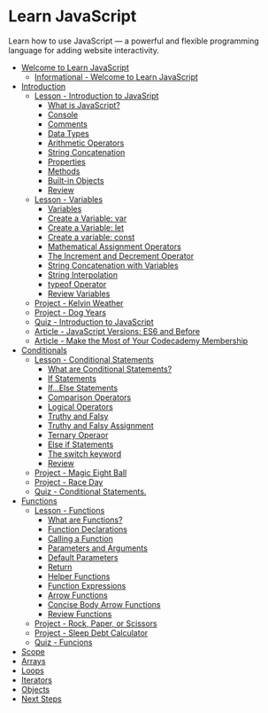 # Learn JavaScript

Learn how to use JavaScript — a powerful and flexible programming language for adding website interactivity.

<ul>
    <li>
        <a href="https://github.com/somekindofwallflower/codecademy-learn-javascript/tree/main/01-Welcome-to-Learn-JavaScript/1-Welcome-to-Learn-JavaScript">
        Welcome to Learn JavaScript
        </a>
        <ul>
            <li>
             <a href="https://github.com/somekindofwallflower/codecademy-learn-javascript/tree/main/01-Welcome-to-Learn-JavaScript/1-Welcome-to-Learn-JavaScript">
                Informational - Welcome to Learn JavaScript
            </a>
        </li>
        </ul>
    </li>
     <li>
        <a href="https://github.com/somekindofwallflower/codecademy-learn-javascript/tree/main/02-Introduction">
        Introduction
        </a>
        <ul>
            <li>
                <a href="https://github.com/somekindofwallflower/codecademy-learn-javascript/tree/main/02-Introduction/1-Introduction-to-JavaScript">
                    Lesson - Introduction to JavaSript
                </a>
                <ul>
                    <li>
                        <a href="https://github.com/somekindofwallflower/codecademy-learn-javascript/tree/main/02-Introduction/1-Introduction-to-JavaScript/01-What-is-JavaScript">
                        What is JavaScript?
                        </a>
                    </li>
                     <li>
                        <a href="https://github.com/somekindofwallflower/codecademy-learn-javascript/tree/main/02-Introduction/1-Introduction-to-JavaScript/02-Console">
                        Console
                        </a>
                    </li>
                     <li>
                        <a href="https://github.com/somekindofwallflower/codecademy-learn-javascript/tree/main/02-Introduction/1-Introduction-to-JavaScript/03-Comments">
                        Comments
                        </a>
                    </li>
                     <li>
                        <a href="https://github.com/somekindofwallflower/codecademy-learn-javascript/tree/main/02-Introduction/1-Introduction-to-JavaScript/04-Data-Types">
                        Data Types
                        </a>
                    </li>
                     <li>
                        <a href="https://github.com/somekindofwallflower/codecademy-learn-javascript/tree/main/02-Introduction/1-Introduction-to-JavaScript/05-Arithmentic-Operators">
                        Arithmetic Operators
                        </a>
                    </li>
                     <li>
                        <a href="https://github.com/somekindofwallflower/codecademy-learn-javascript/tree/main/02-Introduction/1-Introduction-to-JavaScript/06-String-Concatenation">
                        String Concatenation
                        </a>
                    </li>
                     <li>
                        <a href="https://github.com/somekindofwallflower/codecademy-learn-javascript/tree/main/02-Introduction/1-Introduction-to-JavaScript/07-Properties">
                        Properties
                        </a>
                    </li>
                     <li>
                        <a href="https://github.com/somekindofwallflower/codecademy-learn-javascript/tree/main/02-Introduction/1-Introduction-to-JavaScript/08-Methods">
                        Methods
                        </a>
                    </li>
                     <li>
                        <a href="https://github.com/somekindofwallflower/codecademy-learn-javascript/tree/main/02-Introduction/1-Introduction-to-JavaScript/09-Built-in-Objects">
                        Built-in Objects
                        </a>
                    </li>
                     <li>
                        <a href="https://github.com/somekindofwallflower/codecademy-learn-javascript/tree/main/02-Introduction/1-Introduction-to-JavaScript/10-Review">
                        Review
                        </a>
                    </li>
                </ul>
            </li>
            <li>
                <a href="https://github.com/somekindofwallflower/codecademy-learn-javascript/tree/main/02-Introduction/2-Variable">
                    Lesson - Variables
                </a>
                <ul>
                  <li>
                        <a href="https://github.com/somekindofwallflower/codecademy-learn-javascript/tree/main/02-Introduction/2-Variable/01-Variables">
                        Variables
                        </a>
                    </li>
                      <li>
                        <a href="https://github.com/somekindofwallflower/codecademy-learn-javascript/tree/main/02-Introduction/2-Variable/02-Create-a-Variable-var">
                        Create a Variable: var
                        </a>
                    </li>
                      <li>
                        <a href="https://github.com/somekindofwallflower/codecademy-learn-javascript/tree/main/02-Introduction/2-Variable/03-Create-a-Variable-let">
                        Create a Variable: let
                        </a>
                    </li>
                      <li>
                        <a href="https://github.com/somekindofwallflower/codecademy-learn-javascript/tree/main/02-Introduction/2-Variable/04-Create-a-Variable-Const">
                        Create a variable: const
                        </a>
                    </li>
                      <li>
                        <a href="https://github.com/somekindofwallflower/codecademy-learn-javascript/tree/main/02-Introduction/2-Variable/05-Mathematical-Assignment-Operators">
                        Mathematical Assignment Operators
                        </a>
                    </li>
                      <li>
                        <a href="https://github.com/somekindofwallflower/codecademy-learn-javascript/tree/main/02-Introduction/2-Variable/06-The-Increment-and-Decrement-Operator">
                        The Increment and Decrement Operator
                        </a>
                    </li>
                      <li>
                        <a href="https://github.com/somekindofwallflower/codecademy-learn-javascript/tree/main/02-Introduction/2-Variable/07-String-Concatenation-with-Variables">
                        String Concatenation with Variables
                        </a>
                    </li>
                      <li>
                        <a href="https://github.com/somekindofwallflower/codecademy-learn-javascript/tree/main/02-Introduction/2-Variable/08-String-Interpolation">
                        String Interpolation
                        </a>
                    </li>
                      <li>
                        <a href="https://github.com/somekindofwallflower/codecademy-learn-javascript/tree/main/02-Introduction/2-Variable/09-typeof-Operator">
                        typeof Operator
                        </a>
                    </li>
                      <li>
                        <a href="https://github.com/somekindofwallflower/codecademy-learn-javascript/tree/main/02-Introduction/2-Variable/10-Review-Variables">
                        Review Variables
                        </a>
                    </li>
                </ul>
            </li>
            <li>
                 <a href="https://github.com/somekindofwallflower/codecademy-learn-javascript/tree/main/02-Introduction/3-Kelvin-Weather">
                    Project - Kelvin Weather
                </a>
            </li>
            <li>
                 <a href="https://github.com/somekindofwallflower/codecademy-learn-javascript/tree/main/02-Introduction/4-Dog-Years">
                    Project - Dog Years
                </a>
            </li>
            <li>
                <a href="https://github.com/somekindofwallflower/codecademy-learn-javascript/tree/main/02-Introduction/5-Introduction-to-JavaScript">
                    Quiz - Introduction to JavaScript
                </a>
            </li>
            <li>
                 <a href="https://github.com/somekindofwallflower/codecademy-learn-javascript/tree/main/02-Introduction/6-JavaScript-Versions-ES6-and-Before">
                    Article - JavaScript Versions: ES6 and Before
                </a>
            </li>
            <li>
                <a href="https://github.com/somekindofwallflower/codecademy-learn-javascript/tree/main/02-Introduction/7-Make-the-Most-of-Your-Codecademy-Members">
                    Article - Make the Most of Your Codecademy Membership
                </a>
            </li>
        </ul>
    </li>
     <li>
        <a href="https://github.com/somekindofwallflower/codecademy-learn-javascript/tree/main/03-Conditionals">
        Conditionals
        </a>
        <ul>
            <li> 
                <a href="https://github.com/somekindofwallflower/codecademy-learn-javascript/tree/main/03-Conditionals/1-Conditional-Statements">
                        Lesson - Conditional Statements
                </a>
                <ul>
                  <li> 
                <a href="https://github.com/somekindofwallflower/codecademy-learn-javascript/tree/main/03-Conditionals/1-Conditional-Statements/01-What-are-Conditional-Statements">
                        What are Conditional Statements?
                </a>
            </li>
              <li> 
                <a href="https://github.com/somekindofwallflower/codecademy-learn-javascript/tree/main/03-Conditionals/1-Conditional-Statements/02-If-Statement">
                        If Statements
                </a>
            </li>
              <li> 
                <a href="https://github.com/somekindofwallflower/codecademy-learn-javascript/tree/main/03-Conditionals/1-Conditional-Statements/03-If-Else-Statements">
                        If...Else Statements
                </a>
            </li>
              <li> 
                <a href="https://github.com/somekindofwallflower/codecademy-learn-javascript/tree/main/03-Conditionals/1-Conditional-Statements/04-Comparison-Operators">
                        Comparison Operators
                </a>
            </li>
              <li> 
                <a href="https://github.com/somekindofwallflower/codecademy-learn-javascript/tree/main/03-Conditionals/1-Conditional-Statements/05-Logical-Operators">
                        Logical Operators
                </a>
            </li>
              <li> 
                <a href="https://github.com/somekindofwallflower/codecademy-learn-javascript/tree/main/03-Conditionals/1-Conditional-Statements/06-Truthy-and-Falsy">
                        Truthy and Falsy
                </a>
            </li>
              <li> 
                <a href="https://github.com/somekindofwallflower/codecademy-learn-javascript/tree/main/03-Conditionals/1-Conditional-Statements/07-Truthy-and-Falsy-Assignment">
                        Truthy and Falsy Assignment
                </a>
            </li>
              <li> 
                <a href="https://github.com/somekindofwallflower/codecademy-learn-javascript/tree/main/03-Conditionals/1-Conditional-Statements/08-Ternary-Operator">
                        Ternary Operaor
                </a>
            </li>
              <li> 
                <a href="https://github.com/somekindofwallflower/codecademy-learn-javascript/tree/main/03-Conditionals/1-Conditional-Statements/09-Else-If-Statements">
                        Else if Statements
                </a>
            </li>
              <li> 
                <a href="https://github.com/somekindofwallflower/codecademy-learn-javascript/tree/main/03-Conditionals/1-Conditional-Statements/10-The-Switch-Keyword">
                        The switch keyword
                </a>
            </li>
              <li> 
                <a href="https://github.com/somekindofwallflower/codecademy-learn-javascript/tree/main/03-Conditionals/1-Conditional-Statements/11-Review">
                        Review
                </a>
            </li>
                </ul>
            </li>
             <li> 
                <a href="https://github.com/somekindofwallflower/codecademy-learn-javascript/tree/main/03-Conditionals/2-Magic-Eight-Ball">
                        Project - Magic Eight Ball
                </a>
            </li>
             <li> 
                <a href="https://github.com/somekindofwallflower/codecademy-learn-javascript/tree/main/03-Conditionals/3-Race-Day">
                        Project - Race Day
                </a>
            </li>
             <li> 
                <a href="https://github.com/somekindofwallflower/codecademy-learn-javascript/tree/main/03-Conditionals/4-Conditional-Statements">
                        Quiz - Conditional Statements.
                </a>
            </li>
        </ul>
    </li>
     <li>
        <a href="https://github.com/somekindofwallflower/codecademy-learn-javascript/tree/main/04-Functions">
        Functions
        </a>
        <ul>
             <li>
        <a href="https://github.com/somekindofwallflower/codecademy-learn-javascript/tree/main/04-Functions/1-Functions">
       Lesson - Functions
        </a>
        <ul>
         <li>
        <a href="https://github.com/somekindofwallflower/codecademy-learn-javascript/tree/main/04-Functions/1-Functions/01-What-are-Functions">
        What are Functions?
        </a>
    </li>
     <li>
        <a href="https://github.com/somekindofwallflower/codecademy-learn-javascript/tree/main/04-Functions/1-Functions/02-Function-Declaration">
        Function Declarations
        </a>
    </li>
     <li>
        <a href="https://github.com/somekindofwallflower/codecademy-learn-javascript/tree/main/04-Functions/1-Functions/03-Calling-a-Function">
        Calling a Function
        </a>
    </li>
     <li>
        <a href="https://github.com/somekindofwallflower/codecademy-learn-javascript/tree/main/04-Functions/1-Functions/04-Parameters-and-Arguments">
        Parameters and Arguments
        </a>
    </li>
     <li>
        <a href="https://github.com/somekindofwallflower/codecademy-learn-javascript/tree/main/04-Functions/1-Functions/05-Defaul-Parameters">
        Default Parameters
        </a>
    </li>
     <li>
        <a href="https://github.com/somekindofwallflower/codecademy-learn-javascript/tree/main/04-Functions/1-Functions/06-Return">
        Return
        </a>
    </li>
     <li>
        <a href="https://github.com/somekindofwallflower/codecademy-learn-javascript/tree/main/04-Functions/1-Functions/07-Helper-Functions">
        Helper Functions
        </a>
    </li>
     <li>
        <a href="https://github.com/somekindofwallflower/codecademy-learn-javascript/tree/main/04-Functions/1-Functions/08-Function-Expressions">
        Function Expressions
        </a>
    </li>
     <li>
        <a href="https://github.com/somekindofwallflower/codecademy-learn-javascript/tree/main/04-Functions/1-Functions/09-Arrow-Functions">
        Arrow Functions
        </a>
    </li>
     <li>
        <a href="https://github.com/somekindofwallflower/codecademy-learn-javascript/tree/main/04-Functions/1-Functions/10-Concise-Body-Arrow-Functions">
        Concise Body Arrow Functions
        </a>
    </li>
     <li>
        <a href="https://github.com/somekindofwallflower/codecademy-learn-javascript/tree/main/04-Functions/1-Functions/11-Review-Functions">
        Review Functions
        </a>
    </li>
        </ul>
    </li>
     <li>
        <a href="https://github.com/somekindofwallflower/codecademy-learn-javascript/tree/main/04-Functions/2-Rock-Paper-or-Scissors">
        Project - Rock, Paper, or Scissors
        </a>
    </li>
     <li>
        <a href="https://github.com/somekindofwallflower/codecademy-learn-javascript/tree/main/04-Functions/3-Sleep-Debt-Colculator">
        Project - Sleep Debt Calculator
        </a>
    </li>
     <li>
        <a href="https://github.com/somekindofwallflower/codecademy-learn-javascript/tree/main/04-Functions/4-Functions">
        Quiz - Funcions
        </a>
    </li>
        </ul>
    </li>
     <li>
        <a href="https://github.com/somekindofwallflower/codecademy-learn-javascript/tree/main/05-Scope">
        Scope
        </a>
    </li>
     <li>
        <a href="https://github.com/somekindofwallflower/codecademy-learn-javascript/tree/main/06-Arrays">
        Arrays
        </a>
    </li>
     <li>
        <a href="https://github.com/somekindofwallflower/codecademy-learn-javascript/tree/main/07-Loops">
        Loops
        </a>
    </li>
     <li>
        <a href="https://github.com/somekindofwallflower/codecademy-learn-javascript/tree/main/08-Iterators">
        Iterators
        </a>
    </li>
     <li>
        <a href="https://github.com/somekindofwallflower/codecademy-learn-javascript/tree/main/09-Objects">
        Objects
        </a>
    </li>
    <li>
        <a href="https://github.com/somekindofwallflower/codecademy-learn-javascript/tree/main/10-Next-Steps/1-Learn-JavaScript-Next-Steps">
        Next Steps
        </a>
    </li>
</ul>
